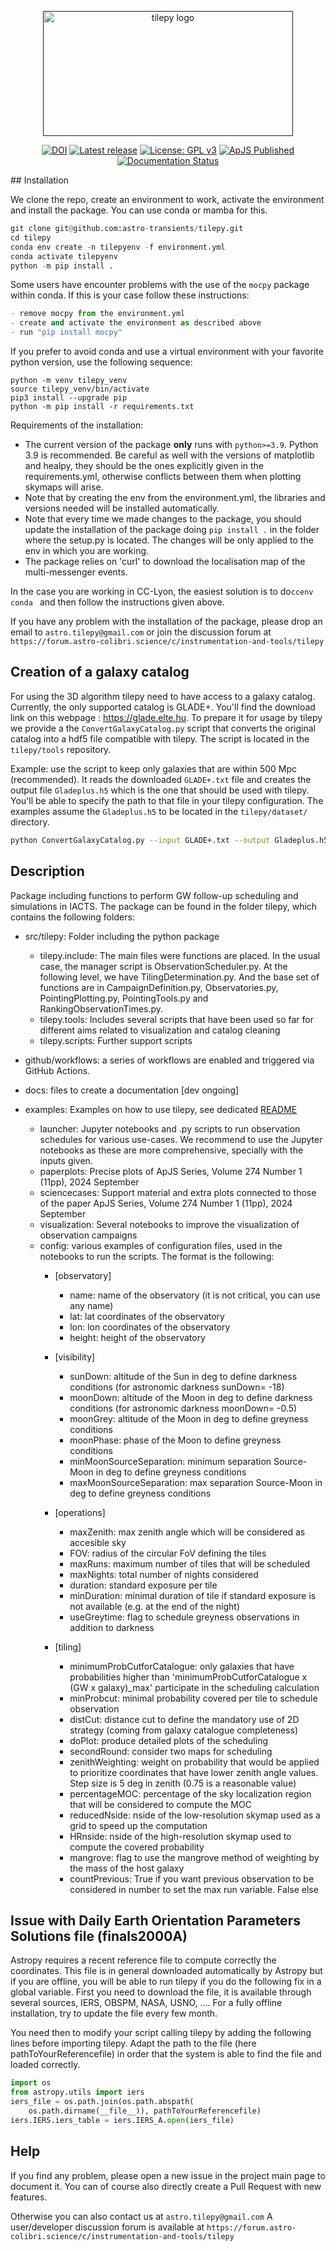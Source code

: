 <p align="center">
  <a href="" rel="noopener">
 <img style="width: 400px; height: 200px; max-width: 100%;" src="image/tilepy_logo.png" src="image/tilepy_logo.png" alt="tilepy logo"
 ></a>
</p>

<div align="center">


[![DOI](https://zenodo.org/badge/DOI/10.5281/zenodo.12190543.svg)](https://doi.org/10.5281/zenodo.12190543)
[![Latest release](http://img.shields.io/pypi/v/tilepy.svg?text=version)](https://pypi.org/project/tilepy/)
[![License: GPL v3](https://img.shields.io/badge/License-GPLv3-blue.svg)](https://github.com/astro-transients/tilepy/blob/master/LICENSE.rst)
[![ApJS Published](https://img.shields.io/badge/ApJS-Published-Green.svg)](https://doi.org/10.3847/1538-4365/ad5bde)
[![Documentation Status](https://readthedocs.org/projects/tilepy/badge/?version=latest)](https://tilepy.readthedocs.io/en/latest)
</div>
## Installation

We clone the repo, create an environment to work, activate the environment and install the package. You can use conda or mamba for this.

```python
git clone git@github.com:astro-transients/tilepy.git
cd tilepy
conda env create -n tilepyenv -f environment.yml
conda activate tilepyenv
python -m pip install .
```
Some users have encounter problems with the use of the `mocpy` package within conda. If this is your case follow these instructions:
```python
- remove mocpy from the environment.yml
- create and activate the environment as described above
- run "pip install mocpy"
```

If you prefer to avoid conda and use a virtual environment with your favorite python version, use the following sequence:
```
python -m venv tilepy_venv
source tilepy_venv/bin/activate
pip3 install --upgrade pip
python -m pip install -r requirements.txt
```

Requirements of the installation:

- The current version of the package **only** runs with `python>=3.9`. Python 3.9 is recommended. Be careful as well with the versions of matplotlib and healpy, they should be the ones explicitly given in the requirements.yml, otherwise conflicts between them when plotting skymaps will arise.
- Note that by creating the env from the environment.yml, the libraries and versions needed will be installed automatically.
- Note that every time we made changes to the package, you should update the installation of the package doing ```pip install .``` in the folder where the setup.py is located. The changes will be only applied to the env in which you are working.
- The package relies on 'curl' to download the localisation map of the multi-messenger events.

In the case you are working in CC-Lyon, the easiest solution is to do```ccenv conda ``` and then follow the instructions given above.

If you have any problem with the installation of the package, please drop an email to `astro.tilepy@gmail.com` or join the discussion forum at `https://forum.astro-colibri.science/c/instrumentation-and-tools/tilepy`

## Creation of a galaxy catalog

For using the 3D algorithm tilepy need to have access to a galaxy catalog. Currently, the only supported catalog is GLADE+. You'll find the download link on this webpage : https://glade.elte.hu.
To prepare it for usage by tilepy we provide a the `ConvertGalaxyCatalog.py` script that converts the original catalog into a hdf5 file compatible with tilepy. The script is located in the `tilepy/tools` repository.

Example: use the script to keep only galaxies that are within 500 Mpc (recommended). It reads the downloaded `GLADE+.txt` file and creates the output file `Gladeplus.h5` which is the one that should be used with tilepy. You'll be able to specify the path to that file in your tilepy configuration. The examples assume the `Gladeplus.h5` to be located in the `tilepy/dataset/` directory.

```bash
python ConvertGalaxyCatalog.py --input GLADE+.txt --output Gladeplus.h5 --max-luminosity-distance 500
```

## Description

Package including functions to perform GW follow-up scheduling and simulations in IACTS. The package can be found in the folder tilepy, which contains the following folders:

- src/tilepy: Folder including the python package
    - tilepy.include: The main files were functions are placed. In the usual case, the manager script is ObservationScheduler.py. At the following level, we have TilingDetermination.py. And the base set of functions are in CampaignDefinition.py, Observatories.py, PointingPlotting.py, PointingTools.py and RankingObservationTimes.py.
    - tilepy.tools: Includes several scripts that have been used so far for different aims related to visualization and catalog cleaning
    - tilepy.scripts: Further support scripts

- github/workflows: a series of workflows are enabled and triggered via GitHub Actions.
- docs: files to create a documentation [dev ongoing]

- examples: Examples on how to use tilepy, see dedicated <a href="examples/README.md">README</a>
    - launcher: Jupyter notebooks and .py scripts to run observation schedules for various use-cases. We recommend to use the Jupyter notebooks as these are more comprehensive, specially with the inputs given.
    - paperplots: Precise plots of ApJS Series, Volume 274 Number 1 (11pp), 2024 September
    - sciencecases: Support material and extra plots connected to those of the paper ApJS Series, Volume 274 Number 1 (11pp), 2024 September
    - visualization: Several notebooks to improve the visualization of observation campaigns
    - config: various examples of configuration files, used in the notebooks to run the scripts. The format is the following:
       - [observatory]
          - name: name of the observatory (it is not critical, you can use any name)
          - lat: lat coordinates of the observatory
          - lon: lon coordinates of the observatory
          - height: height of the observatory

        - [visibility]
          - sunDown: altitude of the Sun in deg to define darkness conditions (for astronomic darkness sunDown= -18)
          - moonDown: altitude of the Moon in deg to define darkness conditions (for astronomic darkness moonDown= -0.5)
          - moonGrey: altitude of the Moon in deg to define greyness conditions
          - moonPhase: phase of the Moon to define greyness conditions
          - minMoonSourceSeparation: minimum separation Source-Moon in deg to define greyness conditions
          - maxMoonSourceSeparation: max separation Source-Moon in deg to define greyness conditions

        - [operations]
          - maxZenith: max zenith angle which will be considered as accesible sky
          - FOV: radius of the circular FoV defining the tiles
          - maxRuns: maximum number of tiles that will be scheduled
          - maxNights: total number of nights considered
          - duration: standard exposure per tile
          - minDuration: minimal duration of tile if standard exposure is not available (e.g. at the end of the night)
          - useGreytime: flag to schedule greyness observations in addition to darkness

        - [tiling]

          - minimumProbCutforCatalogue: only galaxies that have probabilities higher than 'minimumProbCutforCatalogue x (GW x galaxy)_max' participate in the scheduling calculation
          - minProbcut:  minimal probability covered per tile to schedule observation
          - distCut: distance cut to define the mandatory use of 2D strategy (coming from galaxy catalogue completeness)
          - doPlot: produce detailed plots of the scheduling
          - secondRound: consider two maps for scheduling
          - zenithWeighting: weight on probability that would be applied to prioritize coordinates that have lower zenith angle values. Step size is 5 deg in zenith (0.75 is a reasonable value)
          - percentageMOC: percentage of the sky localization region that will be considered to compute the MOC
          - reducedNside: nside of the low-resolution skymap used as a grid to speed up the computation
          - HRnside: nside of the high-resolution skymap used to compute the covered probability
          - mangrove: flag to use the mangrove method of weighting by the mass of the host galaxy
          - countPrevious: True if you want previous observation to be considered in number to set the max run variable. False else

## Issue with Daily Earth Orientation Parameters Solutions file (finals2000A)

Astropy requires a recent reference file to compute correctly the coordinates. This file is in general downloaded automatically by Astropy but if you are offline, you will be able to run tilepy if you do the following fix in a global variable.
First you need to download the file, it is available through several sources, IERS, OBSPM, NASA, USNO, .... For a fully offline installation, try to update the file every few month.

You need then to modify your script calling tilepy by adding the following lines before importing tilepy. Adapt the path to the file (here pathToYourReferencefile) in order that the system is able to find the file and loaded correctly.

```python
import os
from astropy.utils import iers
iers_file = os.path.join(os.path.abspath(
    os.path.dirname(__file__)), pathToYourReferencefile)
iers.IERS.iers_table = iers.IERS_A.open(iers_file)
```

## Help
If you find any problem, please open a new issue in the project main page to document it. You can of course also directly create a Pull Request with new features.

Otherwise you can also contact us at `astro.tilepy@gmail.com`
A user/developer discussion forum is available at `https://forum.astro-colibri.science/c/instrumentation-and-tools/tilepy`
